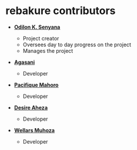 rebakure contributors
============================================

* **[Odilon K. Senyana](https://github.com/oksenyana)**

  * Project creator
  * Oversees day to day progress on the project
  * Manages the project
  
* **[Agasani](https://github.com/agasani)**

  * Developer
  
* **[Pacifique Mahoro](https://github.com/pacimahoro)**

  * Developer
  
* **[Desire Aheza](https://github.com/aheza007)**

  * Developer
  
* **[Wellars Muhoza](https://github.com/wmuhoza)**

  * Developer
  


